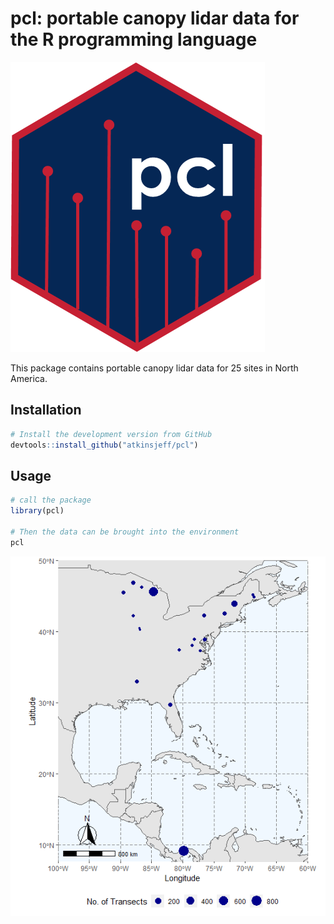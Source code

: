 # pcl: portable canopy lidar data for the R programming language

![](./data-raw/pcl_hex_sticker.png)

This package contains portable canopy lidar data for 25 sites in North America.

## Installation
```R
# Install the development version from GitHub
devtools::install_github("atkinsjeff/pcl")

```

## Usage
```R
# call the package
library(pcl)

# Then the data can be brought into the environment
pcl
```

![](./data-raw/pcl_extent_map.png)
